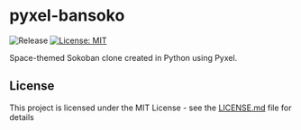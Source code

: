 # pyxel-bansoko

![Release](https://img.shields.io/github/v/release/kfurtak1024/krzysztoffurtak.dev)
[![License: MIT](https://img.shields.io/badge/License-MIT-yellow.svg)](https://opensource.org/licenses/MIT)

Space-themed Sokoban clone created in Python using Pyxel.

## License

This project is licensed under the MIT License - see the [LICENSE.md](LICENSE.md) file for details
